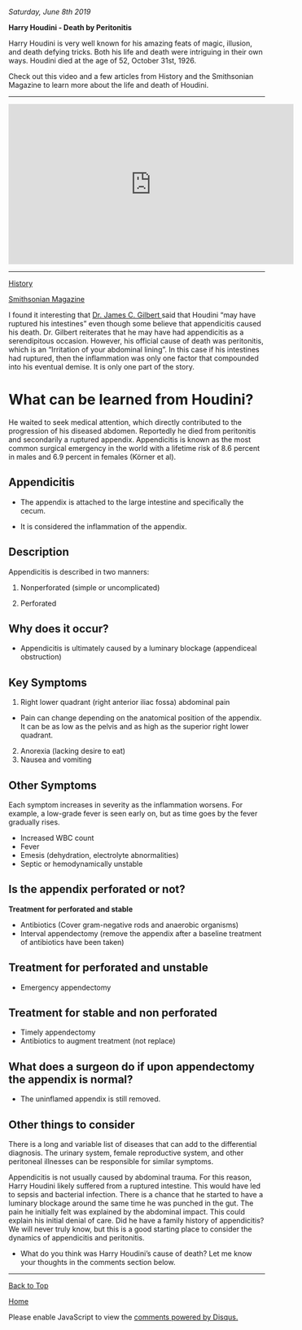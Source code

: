 <i> Saturday, June 8th 2019 </i>

<b> Harry Houdini - Death by Peritonitis </b>

Harry Houdini is very well known for his amazing feats of magic, illusion, and death defying tricks. Both his life and death were intriguing in their own ways. Houdini died at the age of 52, October 31st, 1926. 

Check out this video and a few articles from History and the Smithsonian Magazine to learn more about the life and death of Houdini.

* * *

<iframe width="560" height="315" src="https://www.youtube.com/embed/QJ9lNRAjTQM" frameborder="0" allow="accelerometer; autoplay; encrypted-media; gyroscope; picture-in-picture" allowfullscreen></iframe>

* * *

<a href="https://www.history.com/news/what-killed-harry-houdini"> History </a>

<a href="https://www.smithsonianmag.com/smithsonian-institution/october-31-1926-death-proves-inescapable-for-even-houdini-122032841/"> Smithsonian Magazine </a>

I found it interesting that <a href="https://www.huntsvillehospital.org/tennessee-valley-pediatric-surgery"> Dr. James C. Gilbert </a> said that Houdini “may have ruptured his intestines” even though some believe that appendicitis caused his death. Dr. Gilbert reiterates that he may have had appendicitis as a serendipitous occasion. However, his official cause of death was peritonitis, which is an “Irritation of your abdominal lining”. In this case if his intestines had ruptured, then the inflammation was only one factor that compounded into his eventual demise. It is only one part of the story.

# What can be learned from Houdini?

He waited to seek medical attention, which directly contributed to the progression of his diseased abdomen. Reportedly he died from peritonitis and secondarily a ruptured appendix. Appendicitis is known as the most common surgical emergency in the world with a lifetime risk of 8.6 percent in males and 6.9 percent in females (Körner et al). 

## Appendicitis

- The appendix is attached to the large intestine and specifically the cecum. 

- It is considered the inflammation of the appendix.

## Description

Appendicitis is described in two manners:

1. Nonperforated (simple or uncomplicated)

2. Perforated

## Why does it occur?

- Appendicitis is ultimately caused by a luminary blockage (appendiceal obstruction)

## Key Symptoms

1. Right lower quadrant (right anterior iliac fossa) abdominal pain
- Pain can change depending on the anatomical position of the appendix. It can be as low as the pelvis and as high as the superior right lower quadrant.
2. Anorexia (lacking desire to eat)
3. Nausea and vomiting

## Other Symptoms

Each symptom increases in severity as the inflammation worsens. For example, a low-grade fever is seen early on, but as time goes by the fever gradually rises.

- Increased WBC count
- Fever
- Emesis (dehydration, electrolyte abnormalities)
- Septic or hemodynamically unstable 

## Is the appendix perforated or not?

 <b> Treatment for perforated and stable </b>

- Antibiotics (Cover gram-negative rods and anaerobic organisms)
- Interval appendectomy (remove the appendix after a baseline treatment of antibiotics have been taken)

## Treatment for perforated and unstable

- Emergency appendectomy

## Treatment for stable and non perforated

- Timely appendectomy
- Antibiotics to augment treatment (not replace)

## What does a surgeon do if upon appendectomy the appendix is normal?

- The uninflamed appendix is still removed.

## Other things to consider

There is a long and variable list of diseases that can add to the differential diagnosis. The urinary system, female reproductive system, and other peritoneal illnesses can be responsible for similar symptoms. 

Appendicitis is not usually caused by abdominal trauma. For this reason, Harry Houdini likely suffered from a ruptured intestine. This would have led to sepsis and bacterial infection. There is a chance that he started to have a luminary blockage around the same time he was punched in the gut. The pain he initially felt was explained by the abdominal impact. This could explain his initial denial of care. Did he have a family history of appendicitis? We will never truly know, but this is a good starting place to consider the dynamics of appendicitis and peritonitis.

- What do you think was Harry Houdini’s cause of death? Let me know your thoughts in the comments section below. 


* * *


<a href="https://shea08.github.io/houdini">Back to Top</a>

[Home](./)

<div id="disqus_thread"></div>
<script>

/**
*  RECOMMENDED CONFIGURATION VARIABLES: EDIT AND UNCOMMENT THE SECTION BELOW TO INSERT DYNAMIC VALUES FROM YOUR PLATFORM OR CMS.
*  LEARN WHY DEFINING THESE VARIABLES IS IMPORTANT: https://disqus.com/admin/universalcode/#configuration-variables*/
/*
var disqus_config = function () {
this.page.url = "https://shea08.github.io/houdini";  // Replace PAGE_URL with your page's canonical URL variable
this.page.identifier = "/houdini/"; // Replace PAGE_IDENTIFIER with your page's unique identifier variable
};
*/
(function() { // DON'T EDIT BELOW THIS LINE
var d = document, s = d.createElement('script');
s.src = 'https://shea08.disqus.com/embed.js';
s.setAttribute('data-timestamp', +new Date());
(d.head || d.body).appendChild(s);
})();
</script>
<noscript>Please enable JavaScript to view the <a href="https://disqus.com/?ref_noscript">comments powered by Disqus.</a></noscript>
